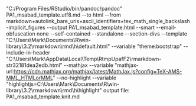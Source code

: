 "C:/Program Files/RStudio/bin/pandoc/pandoc" PA1_msabad_template.utf8.md --to html --from markdown+autolink_bare_uris+ascii_identifiers+tex_math_single_backslash-implicit_figures --output PA1_msabad_template.html --smart --email-obfuscation none --self-contained --standalone --section-divs --template "C:\Users\Mark\Documents\R\win-library\3.2\rmarkdown\rmd\h\default.html" --variable "theme:bootstrap" --include-in-header "C:\Users\Mark\AppData\Local\Temp\RtmpUpafF2\rmarkdown-str32181dea2edb.html" --mathjax --variable "mathjax-url:https://cdn.mathjax.org/mathjax/latest/MathJax.js?config=TeX-AMS-MML_HTMLorMML" --no-highlight --variable "highlightjs=C:\Users\Mark\Documents\R\win-library\3.2\rmarkdown\rmd\h\highlight" 
output file: PA1_msabad_template.knit.md

